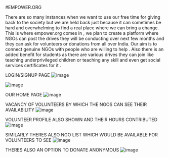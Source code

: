 #EMPOWER.ORG

There are so many instances when we want to use our free time for giving back to the society but we are held back just because it can sometimes be hard and overwhelming to find a real place where we can bring a change.
This is where empower.org comes in , we plan to create a platform where NGOs can post the drives they will be conducting over next few months and they can ask for volunteers or donations from all over India.
Our aim is to connect genuine NGOs with people who are willing to help . 
Also there is an added benefit for students as there are various drives they can join like teaching underprivileged children or teaching any skill and even get social services certificates for it . 

LOGIN/SIGNUP PAGE
![image](https://github.com/ADITYAGUPTAx/pradan/assets/114644420/0d703a19-78af-466c-8df8-19bf4001ee0c)

![image](https://github.com/ADITYAGUPTAx/pradan/assets/114644420/1d224b99-c664-43b6-b6a8-62c26aaf5785)

OUR HOME PAGE
![image](https://github.com/ADITYAGUPTAx/pradan/assets/114644420/d2c80efd-b8d4-4356-a65e-519d9b603b8b)


VACANCY OF VOLUNTEERS BY WHICH THE NGOS CAN SEE THEIR AVAILABILITY
![image](https://github.com/ADITYAGUPTAx/pradan/assets/114644420/13a805e6-d25a-4bc7-a552-651242cfc004)

VOLUNTEER PROFILE ALSO SHOWN AND THEIR HOURS CONTRIBUTED
![image](https://github.com/ADITYAGUPTAx/pradan/assets/114644420/abd730c2-46eb-48f0-85a6-027a7bbbb32a)

SIMILARLY THERES ALSO NGO LIST WHICH WOULD BE AVAILABLE FOR VOLUNTEERS TO SEE
![image](https://github.com/ADITYAGUPTAx/pradan/assets/114644420/514378f0-78ba-4854-8fe5-750a6769b7f6)

THERES ALSO AN OPTION TO DONATE ANONYMOUS
![image](https://github.com/ADITYAGUPTAx/pradan/assets/114644420/99c687c0-ac87-455a-9dcc-8c2f55739721)












